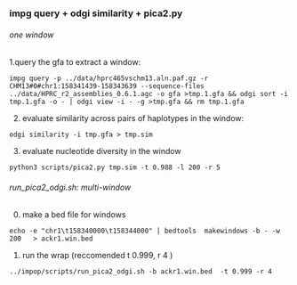 ### impg query + odgi similarity + pica2.py

###### one window 
1.query the gfa to extract a window:
```
impg query -p ../data/hprc465vschm13.aln.paf.gz -r CHM13#0#chr1:158341439-158343639 --sequence-files ../data/HPRC_r2_assemblies_0.6.1.agc -o gfa >tmp.1.gfa && odgi sort -i tmp.1.gfa -o - | odgi view -i - -g >tmp.gfa && rm tmp.1.gfa
```

2. evaluate similarity across pairs of haplotypes in the window:
```
odgi similarity -i tmp.gfa > tmp.sim 
```

3. evaluate nucleotide diversity in the window 
```
python3 scripts/pica2.py tmp.sim -t 0.988 -l 200 -r 5
```

###### run_pica2_odgi.sh: multi-window   
0. make a bed file for windows 
```
echo -e "chr1\t158340000\t158344000" | bedtools  makewindows -b - -w 200   > ackr1.win.bed
```

1. run the wrap (reccomended t 0.999, r 4 )
```
../impop/scripts/run_pica2_odgi.sh -b ackr1.win.bed  -t 0.999 -r 4
```
